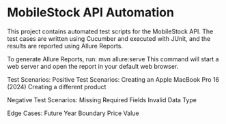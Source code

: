 # MobileStock API Automation

This project contains automated test scripts for the MobileStock API. The test cases are written using Cucumber and executed with JUnit, and the results are reported using Allure Reports.

To generate Allure Reports, run:
mvn allure:serve
This command will start a web server and open the report in your default web browser.

Test Scenarios:
Positive Test Scenarios:
Creating an Apple MacBook Pro 16 (2024)
Creating a different product

Negative Test Scenarios:
Missing Required Fields
Invalid Data Type

Edge Cases:
Future Year
Boundary Price Value

